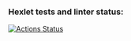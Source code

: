 ### Hexlet tests and linter status:
[![Actions Status](https://github.com/mgrrtt/layout-designer-project-lvl1/workflows/hexlet-check/badge.svg)](https://github.com/mgrrtt/layout-designer-project-lvl1/actions)